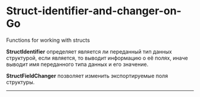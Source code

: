 # Struct-identifier-and-changer-on-Go
Functions for working with structs

**StructIdentifier** определяет является ли переданный тип данных структурой, если является, то выводит информацию о её полях, иначе выводит имя переданного типа данных и его значение.

**StructFieldChanger** позволяет изменить экспортируемые поля структуры.

_______________________________________________________________________________
